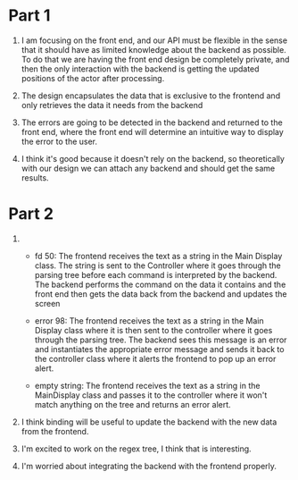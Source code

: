 Part 1
==============

1. I am focusing on the front end, and our API must be flexible in the sense that it should have as limited knowledge
about the backend as possible. To do that we are having the front end design be completely private, and then the only
interaction with the backend is getting the updated positions of the actor after processing. 

2. The design encapsulates the data that is exclusive to the frontend and only retrieves the data it needs from
the backend

3. The errors are going to be detected in the backend and returned to the front end, where the front end will determine
an intuitive way to display the error to the user. 


4. I think it's good because it doesn't rely on the backend, so theoretically with our design we can attach any backend 
and should get the same results. 

Part 2
=================

1. * fd 50: The frontend receives the text as a string in the Main Display class. The string is sent to the Controller
where it goes through the parsing tree before each command is interpreted by the backend. The backend performs the command on 
the data it contains and the front end then gets the data back from the backend and updates the screen

	* error 98: The frontend receives the text as a string in the Main Display class where it is then sent to the controller
	where it goes through the parsing tree. The backend sees this message is an error and instantiates the appropriate
	error message and sends it back to the controller class where it alerts the frontend to pop up an error alert.
	
	* empty string: The frontend receives the text as a string in the MainDisplay class and passes it to the controller where 
	it won't match anything on the tree and returns an error alert.
	
2. I think binding will be useful to update the backend with the new data from the frontend.

3. I'm excited to work on the regex tree, I think that is interesting.

4. I'm worried about integrating the backend with the frontend properly.